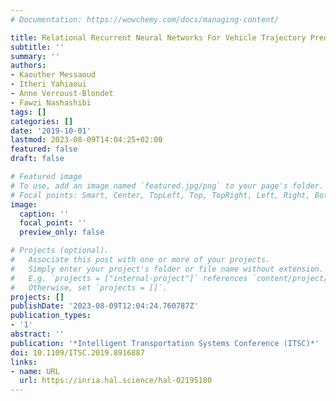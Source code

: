 ```yaml
---
# Documentation: https://wowchemy.com/docs/managing-content/

title: Relational Recurrent Neural Networks For Vehicle Trajectory Prediction
subtitle: ''
summary: ''
authors:
- Kaouther Messaoud
- Itheri Yahiaoui
- Anne Verroust-Blondet
- Fawzi Nashashibi
tags: []
categories: []
date: '2019-10-01'
lastmod: 2023-08-09T14:04:25+02:00
featured: false
draft: false

# Featured image
# To use, add an image named `featured.jpg/png` to your page's folder.
# Focal points: Smart, Center, TopLeft, Top, TopRight, Left, Right, BottomLeft, Bottom, BottomRight.
image:
  caption: ''
  focal_point: ''
  preview_only: false

# Projects (optional).
#   Associate this post with one or more of your projects.
#   Simply enter your project's folder or file name without extension.
#   E.g. `projects = ["internal-project"]` references `content/project/deep-learning/index.md`.
#   Otherwise, set `projects = []`.
projects: []
publishDate: '2023-08-09T12:04:24.760787Z'
publication_types:
- '1'
abstract: ''
publication: '*Intelligent Transportation Systems Conference (ITSC)*'
doi: 10.1109/ITSC.2019.8916887
links:
- name: URL
  url: https://inria.hal.science/hal-02195180
---
```

